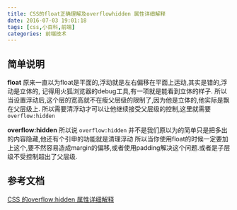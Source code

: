 ```yaml
---
title: CSS的float正确理解及overflowhidden 属性详细解释
date: 2016-07-03 19:01:18
tags: [css,小百科,前端]
categories: 前端技术
---
```


## 简单说明
**float**
原来一直以为float是平面的,浮动就是左右偏移在平面上运动,其实是错的,浮动是立体的,
记得用火狐浏览器的debug工具,有一项就是能看到立体的样子.
所以当设置浮动后,这个层的宽高就不在瘦父层级的限制了,因为他是立体的,他实际是飘在父层级上.
所以需要清浮动才可以让他继续接受父层级的控制,这里就需要`overflow:hidden`

**overflow:hidden**
所以说 `overflow:hidden` 并不是我们原以为的简单只是把多出的内容隐藏,他还有个引申的功能就是清理浮动
所以当你使用float的时候一定要加上这个,要不然容易造成margin的偏移,或者使用padding解决这个问题.或者是子层级不受控制超出了父层级.

## 参考文档
[CSS 的overflow:hidden 属性详细解释](http://jingyan.baidu.com/article/d45ad148e2a7f969552b80ae.html)
